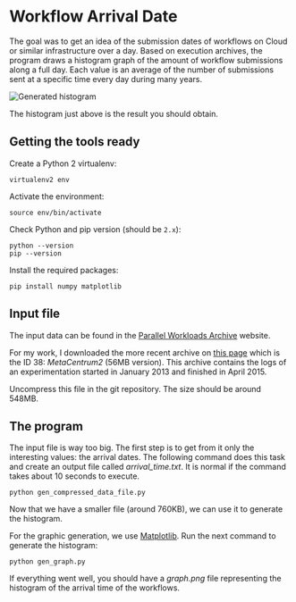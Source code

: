 # Workflow Arrival Date

The goal was to get an idea of the submission dates of workflows on Cloud or similar infrastructure over a day.
Based on execution archives, the program draws a histogram graph of the amount of workflow submissions along a full day. Each value is an average of the number of submissions sent at a specific time every day during many years.

![Generated histogram](https://raw.githubusercontent.com/dgetux/workflow-arrival-date/master/graph.png)

The histogram just above is the result you should obtain. 

## Getting the tools ready

Create a Python 2 virtualenv:

    virtualenv2 env

Activate the environment:

    source env/bin/activate

Check Python and pip version (should be `2.x`):

    python --version
    pip --version

Install the required packages:

    pip install numpy matplotlib

## Input file

The input data can be found in the [Parallel Workloads Archive](http://www.cs.huji.ac.il/labs/parallel/workload/) website.

For my work, I downloaded the more recent archive on [this page](http://www.cs.huji.ac.il/labs/parallel/workload/logs.html) which is the ID 38: _MetaCentrum2_ (56MB version). This archive contains the logs of an experimentation started in January 2013 and finished in April 2015.

Uncompress this file in the git repository. The size should be around 548MB.

## The program

The input file is way too big. The first step is to get from it only the interesting values: the arrival dates.
The following command does this task and create an output file called *arrival_time.txt*.
It is normal if the command takes about 10 seconds to execute.

    python gen_compressed_data_file.py

Now that we have a smaller file (around 760KB), we can use it to generate the histogram.

For the graphic generation, we use [Matplotlib](http://matplotlib.org/).
Run the next command to generate the histogram:

    python gen_graph.py

If everything went well, you should have a *graph.png* file representing the histogram of the arrival time of the workflows.
